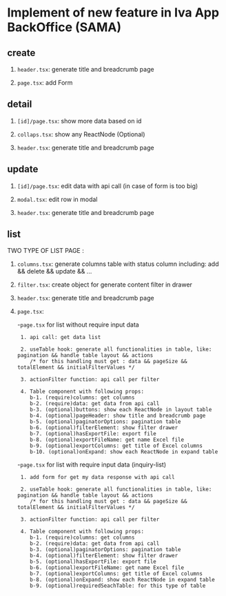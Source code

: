 # Implement of new feature in Iva App BackOffice (SAMA)

## create

1.  `header.tsx`: generate title and breadcrumb page

2.  `page.tsx`: add Form  

## detail

1. `[id]/page.tsx`: show more data based on id

2. `collaps.tsx`: show any ReactNode (Optional)

3. `header.tsx`: generate title and breadcrumb page

## update

1. `[id]/page.tsx`: edit data with api call (in case of form is too big)

2. `modal.tsx`: edit row in modal

3. `header.tsx`: generate title and breadcrumb page

## list

TWO TYPE OF LIST PAGE :

1. `columns.tsx`: generate columns table with status column including: add && delete && update && ...

2. `filter.tsx`: create object for generate content filter in drawer

3. `header.tsx`: generate title and breadcrumb page

4. `page.tsx`:

   -`page.tsx` for list without require input data

        1. api call: get data list

        2. useTable hook: generate all functionalities in table, like: pagination && handle table layout && actions
           /* for this handling must get : data && pageSize && totalElement && initialFilterValues */

        3. actionFilter function: api call per filter 

        4. Table component with following props:
           b-1. (require)columns: get columns 
           b-2. (require)data: get data from api call
           b-3. (optional)buttons: show each ReactNode in layout table 
           b-4. (optional)pageHeader: show title and breadcrumb page
           b-5. (optional)paginatorOptions: pagination table
           b-6. (optional)filterElement: show filter drawer 
           b-7. (optional)hasExportFile: export file 
           b-8. (optional)exportFileName: get name Excel file
           b-9. (optional)exportColumns: get title of Excel columns
           b-10. (optional)onExpand: show each ReactNode in expand table


   -`page.tsx` for list with require input data (inquiry-list)

        1. add form for get my data response with api call

        2. useTable hook: generate all functionalities in table, like: pagination && handle table layout && actions
           /* for this handling must get : data && pageSize && totalElement && initialFilterValues */

        3. actionFilter function: api call per filter 

        4. Table component with following props:
           b-1. (require)columns: get columns 
           b-2. (require)data: get data from api call
           b-3. (optional)paginatorOptions: pagination table
           b-4. (optional)filterElement: show filter drawer 
           b-5. (optional)hasExportFile: export file 
           b-6. (optional)exportFileName: get name Excel file
           b-7. (optional)exportColumns: get title of Excel columns
           b-8. (optional)onExpand: show each ReactNode in expand table
           b-9. (optional)requiredSeachTable: for this type of table








